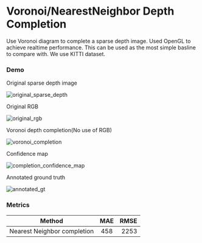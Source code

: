 # Voronoi/NearestNeighbor Depth Completion

Use Voronoi diagram to complete a sparse depth image. Used OpenGL to achieve realtime performance. This can be used as the most simple basline to compare with. We use KITTI dataset.

### Demo

Original sparse depth image

![original_sparse_depth](https://raw.githubusercontent.com/jiangwei221/voronoi_depth_completion/master/readme_materials/images/original_sparse_depth.png)

Original RGB

![original_rgb](https://raw.githubusercontent.com/jiangwei221/voronoi_depth_completion/master/readme_materials/images/original_rgb.png)

Voronoi depth completion(No use of RGB)

![voronoi_completion](https://raw.githubusercontent.com/jiangwei221/voronoi_depth_completion/master/readme_materials/images/voronoi_completion.png)

Confidence map

![completion_confidence_map](https://raw.githubusercontent.com/jiangwei221/voronoi_depth_completion/master/readme_materials/images/completion_confidence_map.png)

Annotated ground truth

![annotated_gt](https://raw.githubusercontent.com/jiangwei221/voronoi_depth_completion/master/readme_materials/images/annotated_gt.png)

### Metrics

| Method        | MAE           | RMSE  |
| ------------- |:-------------:| -----:|
| Nearest Neighbor completion      | 458 | 2253 |
